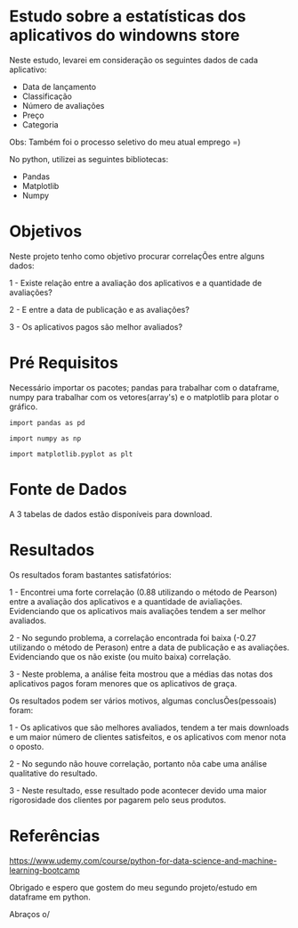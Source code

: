 # Estudo sobre a estatísticas dos aplicativos do windowns store
Neste estudo, levarei em consideração os seguintes dados de cada aplicativo:

- Data de lançamento
- Classificação
- Número de avaliações
- Preço
- Categoria 

Obs: Também foi o processo seletivo do meu atual emprego =)

No python, utilizei as seguintes bibliotecas:

- Pandas
- Matplotlib
- Numpy

# Objetivos
Neste projeto tenho como objetivo procurar correlaçÕes entre alguns dados:

1 - Existe relação entre a avaliação dos aplicativos e a quantidade de avaliações? 

2 - E entre a data de publicação e as avaliações?

3 - Os aplicativos pagos são melhor avaliados?

# Pré Requisitos
Necessário importar os pacotes; pandas para trabalhar com o dataframe, numpy para trabalhar com os vetores(array's) e o matplotlib para plotar o gráfico.

```
import pandas as pd

import numpy as np

import matplotlib.pyplot as plt
```

# Fonte de Dados

A 3 tabelas de dados estão disponíveis para download.

# Resultados

Os resultados foram bastantes satisfatórios:

1 - Encontrei uma forte correlação (0.88 utilizando o método de Pearson) entre a avaliação dos aplicativos e a quantidade de avialiações.
Evidenciando que os aplicativos mais avaliações tendem a ser melhor avaliados.

2 - No segundo problema, a correlação encontrada foi baixa (-0.27 utilizando o método de Perason) entre a data de publicação e as avaliações.
Evidenciando que os não existe (ou muito baixa) correlação.

3 - Neste problema, a análise feita mostrou que a médias das notas dos aplicativos pagos foram menores que os aplicativos de graça.

Os resultados podem ser vários motivos, algumas conclusÕes(pessoais) foram:

1 - Os aplicativos que são melhores avaliados, tendem a ter mais downloads e um maior número de clientes satisfeitos, e os aplicativos com menor nota o oposto.

2 - No segundo não houve correlação, portanto nõa cabe uma análise qualitative do resultado.

3 - Neste resultado, esse resultado pode acontecer devido uma maior rigorosidade dos clientes por pagarem pelo seus produtos.

# Referências 

https://www.udemy.com/course/python-for-data-science-and-machine-learning-bootcamp

Obrigado e espero que gostem do meu segundo projeto/estudo em dataframe em python.

Abraços o/
